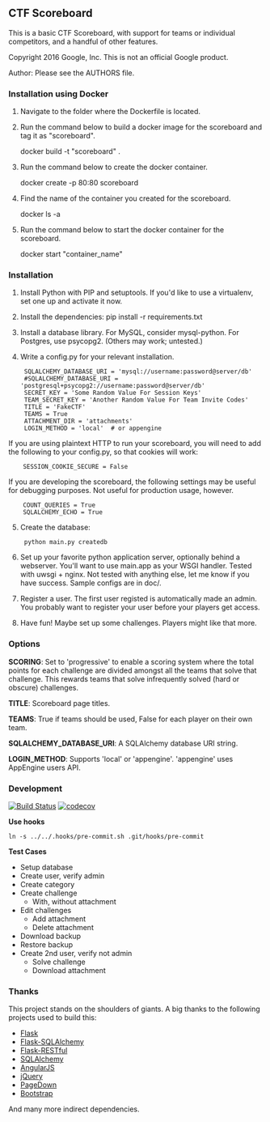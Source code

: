 ## CTF Scoreboard ##

This is a basic CTF Scoreboard, with support for teams or individual
competitors, and a handful of other features.

Copyright 2016 Google, Inc.
This is not an official Google product.

Author: Please see the AUTHORS file.


### Installation using Docker ###
1. Navigate to the folder where the Dockerfile is located.

2. Run the command below to build a docker image for the scoreboard and tag it as "scoreboard".

    docker build -t "scoreboard" .

3. Run the command below to create the docker container.

    docker create -p 80:80 scoreboard


4. Find the name of the container you created for the scoreboard.

    docker ls -a

5. Run the command below to start the docker container for the scoreboard.

    docker start "container_name"


### Installation ###
1. Install Python with PIP and setuptools.  If you'd like to use a virtualenv,
   set one up and activate it now.

2. Install the dependencies:
   pip install -r requirements.txt

3. Install a database library.  For MySQL, consider mysql-python.  For Postgres,
   use psycopg2.  (Others may work; untested.)

4. Write a config.py for your relevant installation.

        SQLALCHEMY_DATABASE_URI = 'mysql://username:password@server/db'
        #SQLALCHEMY_DATABASE_URI = 'postgresql+psycopg2://username:password@server/db'
        SECRET_KEY = 'Some Random Value For Session Keys'
        TEAM_SECRET_KEY = 'Another Random Value For Team Invite Codes'
        TITLE = 'FakeCTF'
        TEAMS = True
        ATTACHMENT_DIR = 'attachments'
        LOGIN_METHOD = 'local'  # or appengine

  If you are using plaintext HTTP to run your scoreboard, you will need to add the
  following to your config.py, so that cookies will work:

        SESSION_COOKIE_SECURE = False

  If you are developing the scoreboard, the following settings may be useful for
  debugging purposes. Not useful for production usage, however.

        COUNT_QUERIES = True
        SQLALCHEMY_ECHO = True

5. Create the database:

        python main.py createdb

6. Set up your favorite python application server, optionally behind a
   webserver.  You'll want to use main.app as your WSGI handler.
   Tested with uwsgi + nginx.  Not tested with anything else,
   let me know if you have success.  Sample configs are in doc/.

7. Register a user.  The first user registed is automatically made an admin.
   You probably want to register your user before your players get access.

8. Have fun!  Maybe set up some challenges.  Players might like that more.

### Options ###

**SCORING**: Set to 'progressive' to enable a scoring system where the total
points for each challenge are divided amongst all the teams that solve that
challenge.  This rewards teams that solve infrequently solved (hard or obscure)
challenges.

**TITLE**: Scoreboard page titles.

**TEAMS**: True if teams should be used, False for each player on their own
team.

**SQLALCHEMY_DATABASE_URI**: A SQLAlchemy database URI string.

**LOGIN_METHOD**: Supports 'local' or 'appengine'.  'appengine' uses AppEngine
users API.

### Development ###

[![Build Status](https://travis-ci.org/google/ctfscoreboard.svg?branch=master)](https://travis-ci.org/google/ctfscoreboard)
[![codecov](https://codecov.io/gh/google/ctfscoreboard/branch/master/graph/badge.svg)](https://codecov.io/gh/google/ctfscoreboard)

**Use hooks**

    ln -s ../../.hooks/pre-commit.sh .git/hooks/pre-commit

**Test Cases**

- Setup database
- Create user, verify admin
- Create category
- Create challenge
  - With, without attachment
- Edit challenges
  - Add attachment
  - Delete attachment
- Download backup
- Restore backup
- Create 2nd user, verify not admin
  - Solve challenge
  - Download attachment


### Thanks ###

This project stands on the shoulders of giants.
A big thanks to the following projects used to build this:

- [Flask](http://flask.pocoo.org/)
- [Flask-SQLAlchemy](https://pythonhosted.org/Flask-SQLAlchemy/)
- [Flask-RESTful](https://flask-restful.readthedocs.io/en/latest/)
- [SQLAlchemy](http://www.sqlalchemy.org/)
- [AngularJS](https://angularjs.org/)
- [jQuery](https://jquery.com/)
- [PageDown](https://jquery.com/)
- [Bootstrap](http://getbootstrap.com/)

And many more indirect dependencies.
